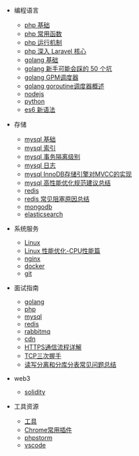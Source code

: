 * 编程语言
  * [php 基础](develop/php.md)
  * [php 常用函数](develop/php_func.md)
  * [php 运行机制](develop/php_run.md)
  * [php 深入 Laravel 核心](develop/php_laravel.md)
  * [golang 基础](develop/golang.md)
  * [golang 新手可能会踩的 50 个坑](develop/golang_gotchas.md)
  * [golang GPM调度器](develop/golang_gpm.md)
  * [golang goroutine调度器概述](develop/golang_goroutine_scheduler.md)
  * [nodejs](develop/nodejs.md)
  * [python](develop/python.md)
  * [es6 新语法](develop/escript.md)

* 存储
  * [mysql 基础](storage/mysql.md)
  * [mysql 索引](storage/mysql_index.md)
  * [mysql 事务隔离级别](storage/mysql_transaction_level.md)
  * [mysql 日志](storage/mysql_logs.md)
  * [mysql InnoDB存储引擎对MVCC的实现](storage/mysql_mvcc.md)
  * [mysql 高性能优化规范建议总结](storage/mysql_optimization.md)
  * [redis](storage/redis.md)
  * [redis 常见阻塞原因总结](storage/redis_common_blocking_problems.md)
  * [mongodb](storage/mongodb.md)
  * [elasticsearch](storage/elasticsearch.md)

* 系统服务
  * [Linux](system/linux.md)
  * [Linux 性能优化-CPU性能篇](system/linux_optimization_cpu.md)
  * [nginx](system/nginx.md)
  * [docker](system/docker.md)
  * [git](system/git.md)

* 面试指南
  * [golang](interview/go.md)
  * [php](interview/php.md)
  * [mysql](interview/mysql.md)
  * [redis](interview/redis.md)
  * [rabbitmq](interview/rabbitmq.md)
  * [cdn](interview/cdn.md)
  * [HTTPS通信流程详解](interview/https.md)
  * [TCP三次握手](interview/tcp.md)
  * [读写分离和分库分表常见问题总结](interview/read_write.md)

* web3
  * [solidity](web3/solidity.md)

* 工具资源
  * [工具](other/tools.md)
  * [Chrome常用插件](other/chrome.md)
  * [phpstorm](other/phpstorm.md)
  * [vscode](other/vscode.md)